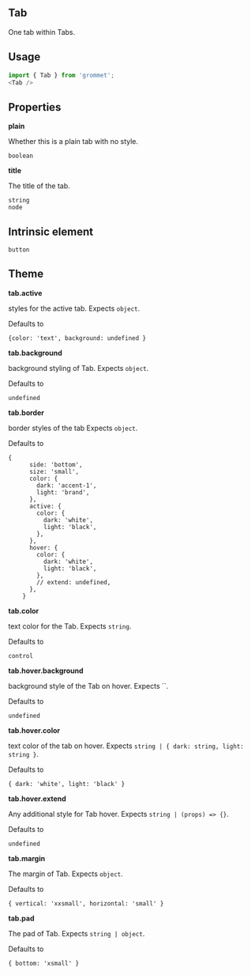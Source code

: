 ## Tab
One tab within Tabs.

## Usage

```javascript
import { Tab } from 'grommet';
<Tab />
```

## Properties

**plain**

Whether this is a plain tab with no style.

```
boolean
```

**title**

The title of the tab.

```
string
node
```
  
## Intrinsic element

```
button
```
## Theme
  
**tab.active**

styles for the active tab. Expects `object`.

Defaults to

```
{color: 'text', background: undefined }
```

**tab.background**

background styling of Tab. Expects `object`.

Defaults to

```
undefined
```

**tab.border**

border styles of the tab Expects `object`.

Defaults to

```
{
      side: 'bottom',
      size: 'small',
      color: {
        dark: 'accent-1',
        light: 'brand',
      },
      active: {
        color: {
          dark: 'white',
          light: 'black',
        },
      },
      hover: {
        color: {
          dark: 'white',
          light: 'black',
        },
        // extend: undefined,
      },
    }
```

**tab.color**

text color for the Tab. Expects `string`.

Defaults to

```
control
```

**tab.hover.background**

background style of the Tab on hover. Expects ``.

Defaults to

```
undefined
```

**tab.hover.color**

text color of the tab on hover. Expects `string | { dark: string, light: string }`.

Defaults to

```
{ dark: 'white', light: 'black' }
```

**tab.hover.extend**

Any additional style for Tab hover. Expects `string | (props) => {}`.

Defaults to

```
undefined
```

**tab.margin**

The margin of Tab. Expects `object`.

Defaults to

```
{ vertical: 'xxsmall', horizontal: 'small' }
```

**tab.pad**

The pad of Tab. Expects `string | object`.

Defaults to

```
{ bottom: 'xsmall' }
```
